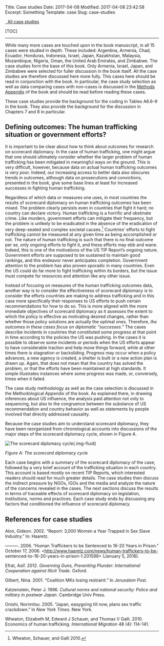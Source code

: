 Title: Case studies
Date: 2017-04-08
Modified: 2017-04-08 23:42:58
Excerpt: Something
Template: case
Slug: case-studies

<p><a href="/files/pdfs/Case%20study%20supplement.pdf" class="btn btn-primary">
<span class="glyphicon glyphicon-download-alt" aria-hidden="true"></span>&nbsp;
All case studies
</a></p>

[TOC]

---

While many more cases are touched upon in the book manuscript, in all 15 cases were studied in depth. These included: Argentina, Armenia, Chad, Ecuador, Honduras, Indonesia, Israel, Japan, Kazakhstan, Malaysia, Mozambique, Nigeria, Oman, the United Arab Emirates, and Zimbabwe. The case studies form the base of this book. Only Armenia, Israel, Japan, and Zimbabwe were selected for fuller discussion in the book itself. All the case studies are therefore discussed here more fully. This cases here should be read in conjunction with the book. In particular, the case study selection as well as data comparing cases with non-cases is discussed in the [Methods Appendix](/files/pdfs/Judith%20Kelley%2C%20Scorecard%20Diplomacy%2C%20Methods%20Appendix.pdf) of the book and should be read before reading these cases.

These case studies provide the background for the coding in Tables A6.6–9 in the book. They also provide the background for the discussion in Chapters 7 and 8 in particular.

## Defining outcomes: The human trafficking situation or government efforts?

It is important to be clear about how to think about outcomes for research on
scorecard diplomacy. In the case of human trafficking, one might argue that one
should ultimately consider whether the larger problem of human trafficking has
been mitigated in meaningful ways on the ground. This is very difficult,
however, because data on actual human trafficking outcomes is very poor.
Indeed, our increasing access to better data also obscures trends in outcomes,
although data on prosecutions and convictions, presented in the book, give some
base lines at least for increased successes in fighting human trafficking.

Regardless of which data or measures one uses, in most countries the results of
scorecard diplomacy on human trafficking outcomes has been mixed. The problem
clearly persists even in countries that fight it hard; no country can declare
victory. Human trafficking is a horrific and obstinate crime. Like murders,
government efforts can mitigate their frequency, but the problem is unlikely to
be eradicated in the absence of the eradication of very deep-seated and complex
societal causes.[^1] Countries’ efforts to fight trafficking cannot be measured
at any given time as being accomplished or not. The nature of human trafficking
is such that there is no final outcome per se, only ongoing efforts to fight
it, and these efforts may ebb and wane. Indeed, this is one of the motivations
of the US TIP Report’s ongoing nature. Government efforts are supposed to be
sustained to maintain good rankings, and this endeavor never anticipates
completion. Government attention to the problem has also proven sporadic in
many countries. Even the US could do far more to fight trafficking within its
borders, but the issue must compete for resources and attention like any other
issue.

Instead of focusing on measures of the human trafficking outcomes data, another
way is to consider the effectiveness of scorecard diplomacy is to consider the
efforts countries are making to address trafficking and in this case more
specifically their responses to US efforts to push certain recommendations for
how to do so. This is more aligned with the more immediate objectives of
scorecard diplomacy as it assesses the extent to which the policy is effective
as motivating desired changes, rather than whether those policy solutions are
actually the optimal ones. Therefore, *the outcomes in these cases focus on
diplomatic “successes.”* The cases describe incidents in countries that
constituted some progress at that point in time according to the policies the
US was pushing. In the cases it is possible to observe some incidents or
periods when the US efforts appear to have considerable traction and help move
things forward, while at other times there is stagnation or backsliding.
Progress may occur when a policy advances, a new agency is created, a shelter
is built or a new action plan is drawn up. Again, that does not mean that the
country has solved the problem, or that the efforts have been maintained at
high standards. It simple illustrates instances where some progress was made,
or, conversely, times when it failed.

The case study methodology as well as the case selection is discussed in the
Methodological Appendix of the book. As explained there, in drawing inferences
about US influence, the analysis paid attention not only to sequencing, but
also to the congruence between the substance of US recommendation and country
behavior as well as statements by people involved that directly addressed
causality.

Because the case studies aim to understand scorecard diplomacy, they have been
reorganized from chronological accounts into discussions of the major steps of
the scorecard diplomacy cycle, shown in Figure A.

![The scorecard diplomacy cycle](/files/images/scorecard_diplomacy_cycle.png){.img-fluid}

*Figure A: The scorecard diplomacy cycle*

Each case begins with a summary of the scorecard diplomacy of the case,
followed by a *very* brief account of the trafficking situation in each
country. This account is based mostly on recent TIP Reports, which interested
readers should read for much greater details. The case studies then discuss the
indirect pressure by NGOs, IGOs and the media and analyze the nature of the
concerns revealed in the cases. The next sections discuss the results in terms
of traceable effects of scorecard diplomacy on legislation, institutions, norms
and practices. Each case study ends by discussing any factors that conditioned
the influence of scorecard diplomacy.

## References for case studies

Alon, Gideon. 2002. “Report: 3,000 Women a Year Trapped in Sex Slave Industry.”
In: Haaretz.

———. 2006. “Human Traffickers to be Sentenced to 16-20 Years in Prison.”
October 17, 2006. <http://www.haaretz.com/news/human-traffickers-to-be-
sentenced-to-16-20-years-in-prison-1.201598> (January 5, 2016).

Efrat, Asif. 2012. *Governing Guns, Preventing Plunder: International
Cooperation against Illicit Trade*. Oxford.

Gilbert, Nina. 2001. “Coalition MKs losing restraint.” In *Jerusalem Post*.

Katzenstein, Peter J. 1996. *Cultural norms and national security: Police and
military in postwar Japan*. Cambridge Univ Press.

Onishi, Norimitsu. 2005. “Japan, easygoing till now, plans sex traffic
crackdown.” In *New York Times*. New York.

Wheaton, Elizabeth M, Edward J Schauer, and Thomas V Galli. 2010. Economics of
human trafficking. *International Migration* 48 (4): 114-141.


[^1]: Wheaton, Schauer, and Galli 2010.

